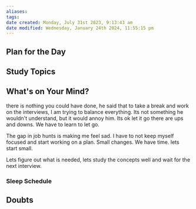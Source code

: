 ```yaml
---
aliases: 
tags: 
date created: Monday, July 31st 2023, 9:13:43 am
date modified: Wednesday, January 24th 2024, 11:55:15 pm
---
```


## Plan for the Day

## Study Topics

## What's on Your Mind?

there is nothing you could have done, he said that to take a break and work on the interviews, I am trying to balance everything. Its not something he wouldn't understand, but it would annoy him. Its ok let it go there are ups and downs. We have to learn to let go.

The gap in job hunts is making me feel sad. I have to not keep myself focused and start working on a plan. Small changes. We have time. lets start small.

Lets figure out what is needed, lets study the concepts well and wait for the next interview.

### Sleep Schedule

## Doubts